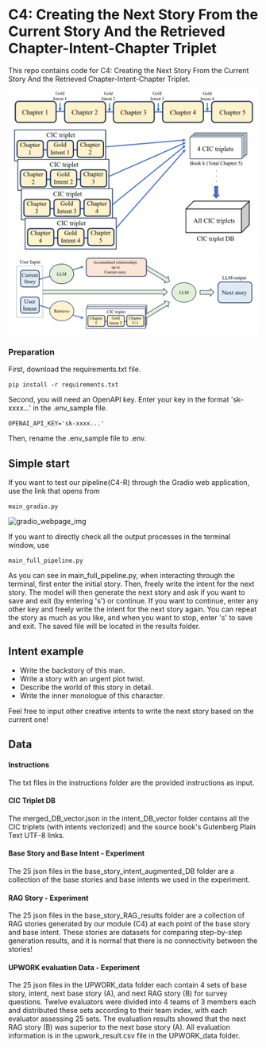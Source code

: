 # C4: Creating the Next Story From the Current Story And the Retrieved Chapter-Intent-Chapter Triplet

This repo contains code for C4: Creating the Next Story From the Current Story And the Retrieved Chapter-Intent-Chapter Triplet.

![db_img](./README_data/db.png)
![main_module_img](./README_data/main_module.png)

### Preparation
First, download the requirements.txt file.
```
pip install -r requirements.txt
```
Second, you will need an OpenAPI key. Enter your key in the format 'sk-xxxx...' in the .env_sample file.
```
OPENAI_API_KEY='sk-xxxx...'
```
Then, rename the .env_sample file to .env.

## Simple start

If you want to test our pipeline(C4-R) through the Gradio web application, use the link that opens from
```
main_gradio.py
```
![gradio_webpage_img](./README_data/gradio_png.png)

If you want to directly check all the output processes in the terminal window, use
```
main_full_pipeline.py
```
As you can see in main_full_pipeline.py, when interacting through the terminal, first enter the initial story. Then, freely write the intent for the next story. The model will then generate the next story and ask if you want to save and exit (by entering 's') or continue. If you want to continue, enter any other key and freely write the intent for the next story again. You can repeat the story as much as you like, and when you want to stop, enter 's' to save and exit. The saved file will be located in the results folder.

## Intent example

- Write the backstory of this man.
- Write a story with an urgent plot twist.
- Describe the world of this story in detail.
- Write the inner monologue of this character.

Feel free to input other creative intents to write the next story based on the current one!

## Data

#### Instructions
The txt files in the instructions folder are the provided instructions as input.

#### CIC Triplet DB
The merged_DB_vector.json in the intent_DB_vector folder contains all the CIC triplets (with intents vectorized) and the source book's Gutenberg Plain Text UTF-8 links.

#### Base Story and Base Intent - Experiment
The 25 json files in the base_story_intent_augmented_DB folder are a collection of the base stories and base intents we used in the experiment.

#### RAG Story - Experiment
The 25 json files in the base_story_RAG_results folder are a collection of RAG stories generated by our module (C4) at each point of the base story and base intent. These stories are datasets for comparing step-by-step generation results, and it is normal that there is no connectivity between the stories!

#### UPWORK evaluation Data - Experiment
The 25 json files in the UPWORK_data folder each contain 4 sets of base story, intent, next base story (A), and next RAG story (B) for survey questions. Twelve evaluators were divided into 4 teams of 3 members each and distributed these sets according to their team index, with each evaluator assessing 25 sets. The evaluation results showed that the next RAG story (B) was superior to the next base story (A). All evaluation information is in the upwork_result.csv file in the UPWORK_data folder.